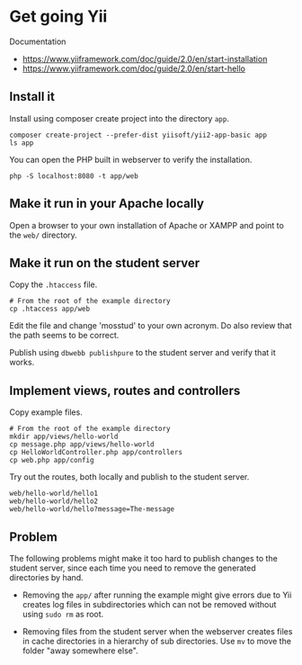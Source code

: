 Get going Yii
====================

Documentation

* https://www.yiiframework.com/doc/guide/2.0/en/start-installation
* https://www.yiiframework.com/doc/guide/2.0/en/start-hello



Install it
-----------------------

Install using composer create project into the directory `app`.

```
composer create-project --prefer-dist yiisoft/yii2-app-basic app
ls app
```

You can open the PHP built in webserver to verify the installation.

```
php -S localhost:8080 -t app/web
```



Make it run in your Apache locally
-----------------------

Open a browser to your own installation of Apache or XAMPP and point to the `web/` directory.



Make it run on the student server
-----------------------

Copy the `.htaccess` file.

```
# From the root of the example directory
cp .htaccess app/web
```

Edit the file and change 'mosstud' to your own acronym. Do also review that the path seems to be correct.

Publish using `dbwebb publishpure` to the student server and verify that it works.



Implement views, routes and controllers
-----------------------

Copy example files.

```
# From the root of the example directory
mkdir app/views/hello-world
cp message.php app/views/hello-world
cp HelloWorldController.php app/controllers
cp web.php app/config
```

Try out the routes, both locally and publish to the student server.

```
web/hello-world/hello1
web/hello-world/hello2
web/hello-world/hello?message=The-message
```



Problem
-----------------------

The following problems might make it too hard to publish changes to the student server, since each time you need to remove the generated directories by hand.

* Removing the `app/` after running the example might give errors due to Yii creates log files in subdirectories which can not be removed without using `sudo rm` as root.

* Removing files from the student server when the webserver creates files in cache directories in a hierarchy of sub directories. Use `mv` to move the folder "away somewhere else".
